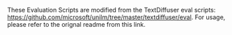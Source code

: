 These Evaluation Scripts are modified from the TextDiffuser eval scripts: https://github.com/microsoft/unilm/tree/master/textdiffuser/eval. For usage, please refer to the orignal readme from this link.
